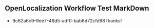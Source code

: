 ## OpenLocalization Workflow Test MarkDown
* 9c62a6c9-9ee7-46d5-adf0-bab8d72cfd98 thanks!

<!--HONumber=Aug16_HO1-->


